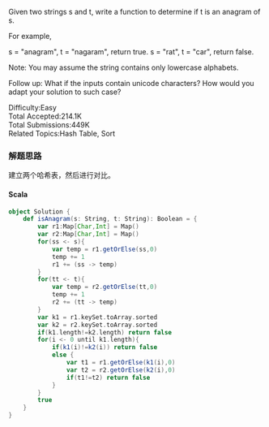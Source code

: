 Given two strings s and t, write a function to determine if t is an anagram of s.

For example,

s = "anagram", t = "nagaram", return true.
s = "rat", t = "car", return false.

Note:
You may assume the string contains only lowercase alphabets.

Follow up:
What if the inputs contain unicode characters? How would you adapt your solution to such case?

Difficulty:Easy  
Total Accepted:214.1K  
Total Submissions:449K  
Related Topics:Hash Table, Sort

### 解题思路
建立两个哈希表，然后进行对比。
#### Scala
```scala
object Solution {
    def isAnagram(s: String, t: String): Boolean = {
        var r1:Map[Char,Int] = Map()
        var r2:Map[Char,Int] = Map()
        for(ss <- s){
            var temp = r1.getOrElse(ss,0)
            temp += 1
            r1 += (ss -> temp)
        }
        for(tt <- t){
            var temp = r2.getOrElse(tt,0)
            temp += 1
            r2 += (tt -> temp)
        }
        var k1 = r1.keySet.toArray.sorted
        var k2 = r2.keySet.toArray.sorted
        if(k1.length!=k2.length) return false
        for(i <- 0 until k1.length){
            if(k1(i)!=k2(i)) return false
            else {
                var t1 = r1.getOrElse(k1(i),0)
                var t2 = r2.getOrElse(k2(i),0)
                if(t1!=t2) return false
            }
        }
        true
    }
}
```